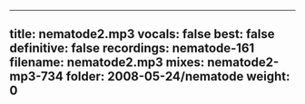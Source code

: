 
---
title: nematode2.mp3
vocals: false
best: false
definitive: false
recordings: nematode-161
filename: nematode2.mp3
mixes: nematode2-mp3-734
folder: 2008-05-24/nematode
weight: 0
---
